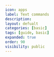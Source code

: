 ```yaml
---
icon: apps
label: Text commands
description: 
layout: defualt
categories: [basic]
tags: [guide, basic]
expanded: true
order: 90
visibility: public
---
```

